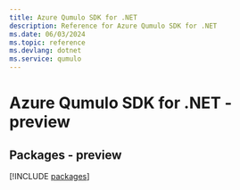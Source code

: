 ```yaml
---
title: Azure Qumulo SDK for .NET
description: Reference for Azure Qumulo SDK for .NET
ms.date: 06/03/2024
ms.topic: reference
ms.devlang: dotnet
ms.service: qumulo
---
```

# Azure Qumulo SDK for .NET - preview
## Packages - preview
[!INCLUDE [packages](qumulo-index.md)]